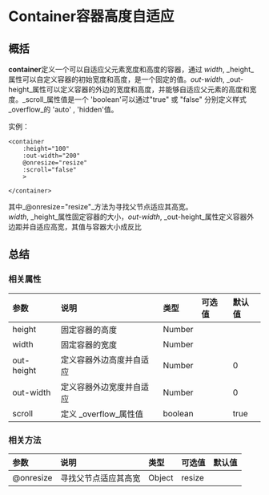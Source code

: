 # Container容器高度自适应

## 概括

**container**定义一个可以自适应父元素宽度和高度的容器，通过 _width_, _height_属性可以自定义容器的初始宽度和高度，是一个固定的值。_out-width_, _out-height_属性可以定义容器的外边的宽度和高度，并能够自适应父元素的高度和宽度。_scroll_属性值是一个 'boolean'可以通过"true" 或 "false" 分别定义样式_overflow_的 'auto' , 'hidden'值。

实例：

```markup
<container
    :height="100"
    :out-width="200"
    @onresize="resize"
    :scroll="false"
    >

</container>
```

其中_@onresize="resize"_方法为寻找父节点适应其高宽。  
_width_, _height_属性固定容器的大小，_out-width_, _out-height_属性定义容器外边距并自适应高宽，其值与容器大小成反比

## 总结

### 相关属性

| 参数 | 说明 | 类型 | 可选值 | 默认值 |
| :--- | :--- | :--- | :--- | :--- |
| height | 固定容器的高度 | Number |  |  |
| width | 固定容器的宽度 | Number |  |  |
| out-height | 定义容器外边高度并自适应 | Number |  | 0 |
| out-width | 定义容器外边宽度并自适应 | Number |  | 0 |
| scroll | 定义 _overflow_属性值 | boolean |  | true |

### 相关方法

| 参数 | 说明 | 类型 | 可选值 | 默认值 |
| :--- | :--- | :--- | :--- | :--- |
| @onresize | 寻找父节点适应其高宽 | Object | resize |  |

